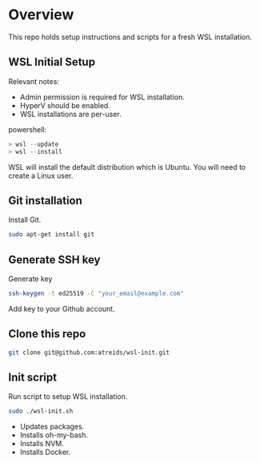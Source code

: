 # Overview

This repo holds setup instructions and scripts for a fresh WSL installation.

## WSL Initial Setup

Relevant notes:

- Admin permission is required for WSL installation.
- HyperV should be enabled.
- WSL installations are per-user.

powershell:

```powershell
> wsl --update
> wsl --install
```

WSL will install the default distribution which is Ubuntu. You will need to create a Linux user.

## Git installation

Install Git.

```bash
sudo apt-get install git
```

## Generate SSH key

Generate key

```bash
ssh-keygen -t ed25519 -C "your_email@example.com"
```

Add key to your Github account.

## Clone this repo

```bash
git clone git@github.com:atreids/wsl-init.git
```

## Init script

Run script to setup WSL installation.

```bash
sudo ./wsl-init.sh
```

- Updates packages.
- Installs oh-my-bash.
- Installs NVM.
- Installs Docker.
